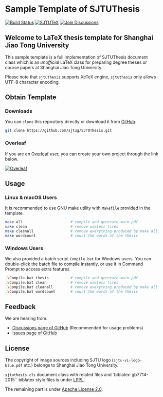 # Sample Template of SJTUThesis

[![Build Status](https://github.com/sjtug/SJTUThesis/actions/workflows/build.yml/badge.svg)](https://github.com/sjtug/SJTUThesis/actions)
[![SJTUTeX](https://img.shields.io/badge/SJTUTheis-v2.0-green.svg)](https://github.com/sjtug/SJTUTeX) 
[![Join Discussions](https://img.shields.io/github/discussions/sjtug/SJTUThesis)](https://github.com/sjtug/SJTUThesis/discussions)

## Welcome to LaTeX thesis template for Shanghai Jiao Tong University

This sample template is a full implementation of SJTUThesis document class which is an *unofficial* LaTeX class for preparing degree theses or course papers at Shanghai Jiao Tong University.

Please note that `sjtuthesis` supports XeTeX engine, `sjtuthesis` only allows UTF-8 character encoding.

## Obtain Template

### Downloads

You can `clone` this repository directly or download it from [GitHub](https://github.com/sjtug/SJTUThesis).

```bash
git clone https://github.com/sjtug/SJTUThesis.git 
```

### Overleaf

If you are an [Overleaf](https://www.overleaf.com?r=sdkbtJ4qGS8kDZQQ&rm=d&rs=b) user, you can create your own project through the link below.

[![Overleaf](https://img.shields.io/badge/overleaf-sjtuthesis-green.svg)](https://www.overleaf.com/latex/templates/sjtuthesis-latex-thesis-template-for-shanghai-jiao-tong-university/mkdwbyjbtfgg?r=sdkbtJ4qGS8kDZQQ&rm=d&rs=b) 

## Usage

### Linux & macOS Users

It is recommended to use GNU make utility with `Makefile` provided in the template.

```bash
make all                      # compile and generate main.pdf
make clean                    # remove useless files
make cleanall                 # remove everything produced by make all
make wordcount                # count the words of the thesis
```

### Windows Users

We also provided a batch script `Compile.bat` for Windows users. You can double-click the batch file to compile instantly, or use it in Command Prompt to access extra features.

```bash
.\Compile.bat thesis          # compile and generate main.pdf
.\Compile.bat clean           # remove useless files
.\Compile.bat cleanall        # remove everything produced by make all
.\Compile.bat wordcount       # count the words of the thesis
```

## Feedback

We are hearing from:

* [Discussions page of GitHub](https://github.com/sjtug/SJTUThesis/discussions) (Recommended for usage problems)
* [Issues page of GitHub](https://github.com/sjtug/SJTUThesis/issues)
<!-- * [SJTU BBS](https://bbs.sjtu.edu.cn/bbsdoc?board=TeX_LaTeX) -->

## License

The copyright of image sources including SJTU logo (`sjtu-vi-logo-blue.pdf` etc.)
belongs to Shanghai Jiao Tong University.

`sjtuthesis.cls` document class with related files and `biblatex-gb7714-2015`` biblatex style files is under [LPPL](https://www.latex-project.org/lppl.txt).

The remaining part is under [Apache License 2.0](LICENSE).
